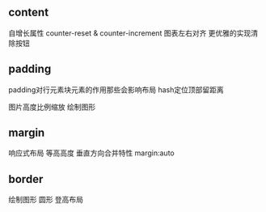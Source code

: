 ## content
自增长属性
counter-reset & counter-increment
图表左右对齐
更优雅的实现清除按钮

## padding
padding对行元素块元素的作用那些会影响布局
hash定位顶部留距离

图片高度比例缩放
绘制图形
## margin
响应式布局
等高高度
垂直方向合并特性
margin:auto

## border
绘制图形
圆形
登高布局